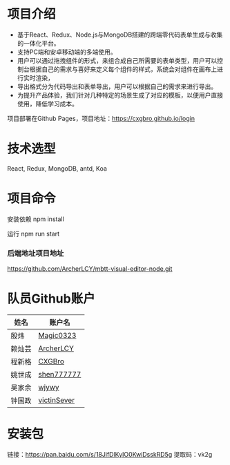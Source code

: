 # 项目介绍
- 基于React、Redux、Node.js与MongoDB搭建的跨端零代码表单生成与收集的一体化平台。
- 支持PC端和安卓移动端的多端使用。
- 用户可以通过拖拽组件的形式，来组合成自己所需要的表单类型，用户可以控制台根据自己的需求与喜好来定义每个组件的样式，系统会对组件在画布上进行实时渲染，
- 导出格式分为代码导出和表单导出，用户可以根据自己的需求来进行导出。
- 为提升产品体验，我们针对几种特定的场景生成了对应的模板，以便用户直接使用，降低学习成本。

项目部署在Github Pages，项目地址：https://cxgbro.github.io/login

# 技术选型
React, Redux, MongoDB, antd, Koa

# 项目命令

安装依赖
npm install

运行
npm run start

### 后端地址项目地址
https://github.com/ArcherLCY/mbtt-visual-editor-node.git

# 队员Github账户

| 姓名   | 账户名                                        |
| ------ | --------------------------------------------- |
| 殷炜   | [Magic0323](https://github.com/Magic0323)     |
| 赖灿芸 | [ArcherLCY](https://github.com/ArcherLCY)     |
| 程新格 | [CXGBro](https://github.com/CXGBro)           |
| 姚世成 | [shen777777](https://github.com/shen777777)   |
| 吴家余 | [wjywy](https://github.com/wjywy)             |
| 钟国政 | [victinSever](https://github.com/victinSever) |

# 安装包

链接：https://pan.baidu.com/s/18JifDlKyIO0KwiDsskRD5g 
提取码：vk2g 